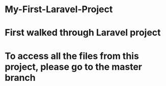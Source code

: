 # My-First-Laravel-Project
# First walked through Laravel project 
# To access all the files from this project, please go to the master branch
